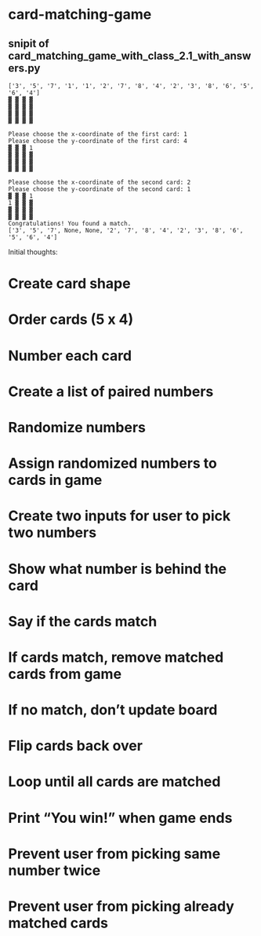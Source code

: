 # card-matching-game


## snipit of card_matching_game_with_class_2.1_with_answers.py
```
['3', '5', '7', '1', '1', '2', '7', '8', '4', '2', '3', '8', '6', '5', '6', '4']
▓ ▓ ▓ ▓
▓ ▓ ▓ ▓
▓ ▓ ▓ ▓
▓ ▓ ▓ ▓

Please choose the x-coordinate of the first card: 1
Please choose the y-coordinate of the first card: 4
▓ ▓ ▓ 1
▓ ▓ ▓ ▓
▓ ▓ ▓ ▓
▓ ▓ ▓ ▓

Please choose the x-coordinate of the second card: 2
Please choose the y-coordinate of the second card: 1
▓ ▓ ▓ 1
1 ▓ ▓ ▓
▓ ▓ ▓ ▓
▓ ▓ ▓ ▓
Congratulations! You found a match.
['3', '5', '7', None, None, '2', '7', '8', '4', '2', '3', '8', '6', '5', '6', '4']
```


Initial thoughts:
# Create card shape
# Order cards (5 x 4)
# Number each card
# Create a list of paired numbers
# Randomize numbers
# Assign randomized numbers to cards in game
# Create two inputs for user to pick two numbers
# Show what number is behind the card
# Say if the cards match
# If cards match, remove matched cards from game
# If no match, don’t update board
# Flip cards back over
# Loop until all cards are matched
# Print “You win!” when game ends

# Prevent user from picking same number twice
# Prevent user from picking already matched cards
